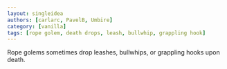 ```yaml
---
layout: singleidea
authors: [carlarc, PavelB, Umbire]
category: [vanilla]
tags: [rope golem, death drops, leash, bullwhip, grappling hook]
---
```

Rope golems sometimes drop leashes, bullwhips, or grappling hooks upon death.
